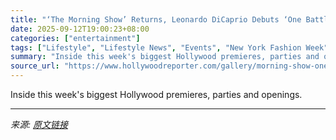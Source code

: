 ```yaml
---
title: "‘The Morning Show’ Returns, Leonardo DiCaprio Debuts ‘One Battle After Another’ and This Week’s Best Events"
date: 2025-09-12T19:00:23+08:00
categories: ["entertainment"]
tags: ["Lifestyle", "Lifestyle News", "Events", "New York Fashion Week", "One Battle After Another", "Spinal Tap II: The End Continues", "The Long Walk", "The Morning Show"]
summary: "Inside this week's biggest Hollywood premieres, parties and openings."
source_url: "https://www.hollywoodreporter.com/gallery/morning-show-one-battle-after-another-red-carpet-events-1236364139/"
---
```


Inside this week's biggest Hollywood premieres, parties and openings.

---

*来源: [原文链接](https://www.hollywoodreporter.com/gallery/morning-show-one-battle-after-another-red-carpet-events-1236364139/)*

